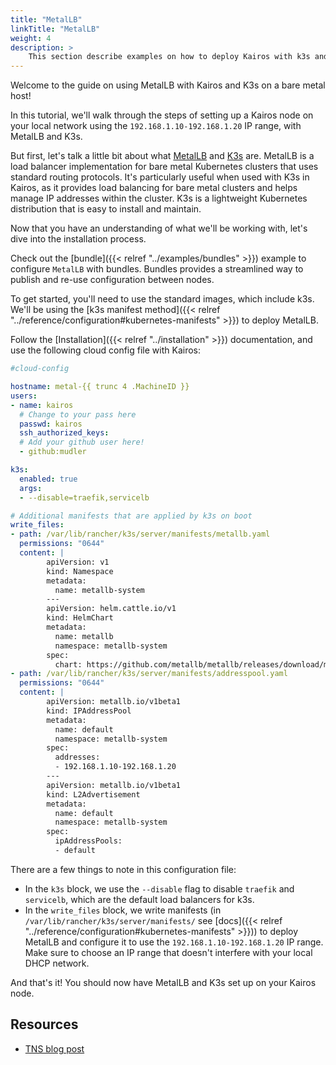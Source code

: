 ```yaml
---
title: "MetalLB"
linkTitle: "MetalLB"
weight: 4
description: > 
    This section describe examples on how to deploy Kairos with k3s and MetalLB
---
```


Welcome to the guide on using MetalLB with Kairos and K3s on a bare metal host!

In this tutorial, we'll walk through the steps of setting up a Kairos node on your local network using the `192.168.1.10-192.168.1.20` IP range, with MetalLB and K3s.

But first, let's talk a little bit about what [MetalLB](https://metallb.universe.tf/) and [K3s](https://k3s.io/) are. MetalLB is a load balancer implementation for bare metal Kubernetes clusters that uses standard routing protocols. It's particularly useful when used with K3s in Kairos, as it provides load balancing for bare metal clusters and helps manage IP addresses within the cluster. K3s is a lightweight Kubernetes distribution that is easy to install and maintain.

Now that you have an understanding of what we'll be working with, let's dive into the installation process.

Check out the [bundle]({{< relref "../examples/bundles" >}}) example to configure `MetalLB` with bundles. Bundles provides a streamlined way to publish and re-use configuration between nodes.

To get started, you'll need to use the standard images, which include k3s. We'll be using the [k3s manifest method]({{< relref "../reference/configuration#kubernetes-manifests" >}}) to deploy MetalLB.

Follow the [Installation]({{< relref "../installation" >}}) documentation, and use the following cloud config file with Kairos:

```yaml
#cloud-config

hostname: metal-{{ trunc 4 .MachineID }}
users:
- name: kairos
  # Change to your pass here
  passwd: kairos
  ssh_authorized_keys:
  # Add your github user here!
  - github:mudler

k3s:
  enabled: true
  args:
  - --disable=traefik,servicelb

# Additional manifests that are applied by k3s on boot
write_files:
- path: /var/lib/rancher/k3s/server/manifests/metallb.yaml
  permissions: "0644"
  content: |
        apiVersion: v1
        kind: Namespace
        metadata:
          name: metallb-system
        ---
        apiVersion: helm.cattle.io/v1
        kind: HelmChart
        metadata:
          name: metallb
          namespace: metallb-system
        spec:
          chart: https://github.com/metallb/metallb/releases/download/metallb-chart-0.13.7/metallb-0.13.7.tgz
- path: /var/lib/rancher/k3s/server/manifests/addresspool.yaml
  permissions: "0644"
  content: |
        apiVersion: metallb.io/v1beta1
        kind: IPAddressPool
        metadata:
          name: default
          namespace: metallb-system
        spec:
          addresses:
          - 192.168.1.10-192.168.1.20
        ---
        apiVersion: metallb.io/v1beta1
        kind: L2Advertisement
        metadata:
          name: default
          namespace: metallb-system
        spec:
          ipAddressPools:
          - default
```

There are a few things to note in this configuration file:

- In the `k3s` block, we use the `--disable` flag to disable `traefik` and `servicelb`, which are the default load balancers for k3s.
- In the `write_files` block, we write manifests (in `/var/lib/rancher/k3s/server/manifests/` see [docs]({{< relref "../reference/configuration#kubernetes-manifests" >}})) to deploy MetalLB and configure it to use the `192.168.1.10-192.168.1.20` IP range. Make sure to choose an IP range that doesn't interfere with your local DHCP network.

And that's it! You should now have MetalLB and K3s set up on your Kairos node.

## Resources

- [TNS blog post](https://thenewstack.io/livin-kubernetes-on-the-immutable-edge-with-kairos-project/)